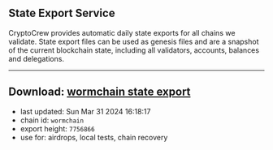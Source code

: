 ## State Export Service
CryptoCrew provides automatic daily state exports for all chains we validate. State export files can be used as genesis files and are a snapshot of the current blockchain state, including all validators, accounts, balances and delegations.

---
**Download: [wormchain state export](https://dl-eu2.ccvalidators.com/SERVICE/wormchain/wormchain_export_7756866.json)**
---

- last updated: Sun Mar 31 2024 16:18:17
- chain id: `wormchain`
- export height: `7756866`
- use for: airdrops, local tests, chain recovery
